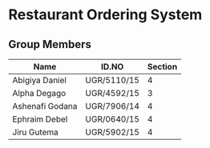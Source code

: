 # Restaurant Ordering System

## Group Members

| Name            | ID.NO       | Section |
| --------------- | ----------- | ------- |
| Abigiya Daniel  | UGR/5110/15 | 4       |
| Alpha Degago    | UGR/4592/15 | 3       |
| Ashenafi Godana | UGR/7906/14 | 4       |
| Ephraim Debel   | UGR/0640/15 | 4       |
| Jiru Gutema     | UGR/5902/15 | 4       |
